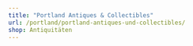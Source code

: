 ```yaml
---
title: "Portland Antiques & Collectibles"
url: /portland/portland-antiques-und-collectibles/
shop: Antiquitäten
---
```


